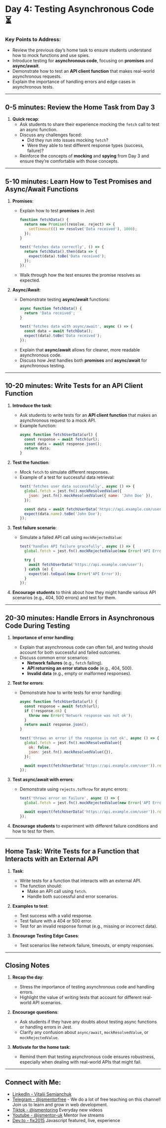 # Day 4: Testing Asynchronous Code ⏳

### Key Points to Address:
- Review the previous day’s home task to ensure students understand how to mock functions and use spies.  
- Introduce testing for **asynchronous code**, focusing on **promises** and **async/await**.  
- Demonstrate how to test an **API client function** that makes real-world asynchronous requests.  
- Explain the importance of handling errors and edge cases in asynchronous tests.  

---

## 0-5 minutes: Review the Home Task from Day 3
1. **Quick recap**:
   - Ask students to share their experience mocking the `fetch` call to test an async function.  
   - Discuss any challenges faced:
     - Did they run into issues mocking `fetch`?  
     - Were they able to test different response types (success, failure)?  
   - Reinforce the concepts of **mocking** and **spying** from Day 3 and ensure they’re comfortable with those concepts.  

---

## 5-10 minutes: Learn How to Test Promises and Async/Await Functions
1. **Promises**:
   - Explain how to test **promises** in Jest:
     ```javascript
     function fetchData() {
       return new Promise((resolve, reject) => {
         setTimeout(() => resolve('Data received'), 1000);
       });
     }

     test('fetches data correctly', () => {
       return fetchData().then(data => {
         expect(data).toBe('Data received');
       });
     });
     ```
   - Walk through how the test ensures the promise resolves as expected.

2. **Async/Await**:
   - Demonstrate testing **async/await** functions:
     ```javascript
     async function fetchData() {
       return 'Data received';
     }

     test('fetches data with async/await', async () => {
       const data = await fetchData();
       expect(data).toBe('Data received');
     });
     ```
   - Explain that **async/await** allows for cleaner, more readable asynchronous code.  
   - Discuss how Jest handles both **promises** and **async/await** for asynchronous testing.

---

## 10-20 minutes: Write Tests for an API Client Function
1. **Introduce the task**:
   - Ask students to write tests for an **API client function** that makes an asynchronous request to a mock API.  
   - Example function:
     ```javascript
     async function fetchUserData(url) {
       const response = await fetch(url);
       const data = await response.json();
       return data;
     }
     ```

2. **Test the function**:
   - Mock `fetch` to simulate different responses.
   - Example of a test for successful data retrieval:
     ```javascript
     test('fetches user data successfully', async () => {
       global.fetch = jest.fn().mockResolvedValue({
         json: jest.fn().mockResolvedValue({ name: 'John Doe' }),
       });

       const data = await fetchUserData('https://api.example.com/user');
       expect(data.name).toBe('John Doe');
     });
     ```

3. **Test failure scenario**:
   - Simulate a failed API call using `mockRejectedValue`:
     ```javascript
     test('handles API failure gracefully', async () => {
       global.fetch = jest.fn().mockRejectedValue(new Error('API Error'));

       try {
         await fetchUserData('https://api.example.com/user');
       } catch (e) {
         expect(e).toEqual(new Error('API Error'));
       }
     });
     ```

4. **Encourage students** to think about how they might handle various API scenarios (e.g., 404, 500 errors) and test for them.

---

## 20-30 minutes: Handle Errors in Asynchronous Code During Testing
1. **Importance of error handling**:
   - Explain that asynchronous code can often fail, and testing should account for both successful and failed outcomes.  
   - Discuss common error scenarios:
     - **Network failures** (e.g., `fetch` failing).
     - **API returning an error status code** (e.g., 404, 500).
     - **Invalid data** (e.g., empty or malformed responses).

2. **Test for errors**:
   - Demonstrate how to write tests for error handling:
     ```javascript
     async function fetchUserData(url) {
       const response = await fetch(url);
       if (!response.ok) {
         throw new Error('Network response was not ok');
       }
       return await response.json();
     }

     test('throws an error if the response is not ok', async () => {
       global.fetch = jest.fn().mockResolvedValue({
         ok: false,
         json: jest.fn().mockResolvedValue({}),
       });

       await expect(fetchUserData('https://api.example.com/user')).rejects.toThrow('Network response was not ok');
     });
     ```

3. **Test async/await with errors**:
   - Demonstrate using `rejects.toThrow` for async errors:
     ```javascript
     test('throws error on failure', async () => {
       global.fetch = jest.fn().mockRejectedValue(new Error('API Error'));

       await expect(fetchUserData('https://api.example.com/user')).rejects.toThrow('API Error');
     });
     ```

4. **Encourage students** to experiment with different failure conditions and how to test for them.

---

## Home Task: Write Tests for a Function that Interacts with an External API
1. **Task**:
   - Write tests for a function that interacts with an external API.  
   - The function should:
     - Make an API call using `fetch`.  
     - Handle both successful and error scenarios.  

2. **Examples to test**:
   - Test success with a valid response.  
   - Test failure with a 404 or 500 error.  
   - Test for an invalid response format (e.g., missing or incorrect data).  

3. **Encourage Testing Edge Cases**:
   - Test scenarios like network failure, timeouts, or empty responses.  

---

## Closing Notes
1. **Recap the day**:
   - Stress the importance of testing asynchronous code and handling errors.  
   - Highlight the value of writing tests that account for different real-world API scenarios.  

2. **Encourage questions**:
   - Ask students if they have any doubts about testing async functions or handling errors in Jest.  
   - Clarify any confusion about `async/await`, `mockResolvedValue`, or `mockRejectedValue`.  

3. **Motivate for the home task**:
   - Remind them that testing asynchronous code ensures robustness, especially when dealing with real-world APIs that might fail.  

---

## Connect with Me:
- [LinkedIn - Vitalii Semianchuk](https://www.linkedin.com/in/vitalii-semianchuk-9812a786/)  
- [Telegram - @jsmentorfree](https://t.me/jsmentorfree) - We do a lot of free teaching on this channel! Join us to learn and grow in web development.  
- [Tiktok - @jsmentoring](https://www.tiktok.com/@jsmentoring) Everyday new videos  
- [Youtube - @jsmentor-uk](https://www.youtube.com/@jsmentor-uk) Mentor live streams  
- [Dev.to - fix2015](https://dev.to/fix2015) Javascript featured, live, experience  
